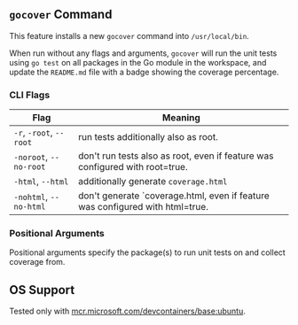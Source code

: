 ## `gocover` Command

This feature installs a new `gocover` command into `/usr/local/bin`.

When run without any flags and arguments, `gocover` will run the unit tests
using `go test` on all packages in the Go module in the workspace, and update
the `README.md` file with a badge showing the coverage percentage.

### CLI Flags

| Flag | Meaning |
| --- | --- |
| `-r`, `-root`, `--root` | run tests additionally also as root. |
| `-noroot`, `--no-root` | don't run tests also as root, even if feature was configured with root=true. |
| `-html`, `--html` | additionally generate `coverage.html` |
| `-nohtml`, `--no-html` | don't generate `coverage.html, even if feature was configured with html=true. |

### Positional Arguments

Positional arguments specify the package(s) to run unit tests on and collect
coverage from.

## OS Support

Tested only with
[mcr.microsoft.com/devcontainers/base:ubuntu](https://mcr.microsoft.com/en-us/artifact/mar/devcontainers/base/about#about:_ubuntu).
